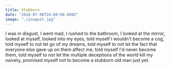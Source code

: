 ```yaml
---
title: Stubborn
date: "2018-07-08T24:00:00.000Z"
image: "./youquit.jpg"
---
```

I was in disgust, I went mad, I rushed to the bathroom, I looked at the mirror, looked at myself,
looked into my eyes, told myself I wouldn't become a cog, told myself to not let go of my dreams,
told myself to not let the fact that everyone else gave up on them affect me, told myself I'd never become them,
told myself to not let the multiple deceptions of the world kill my naivety, promised myself not to become a stubborn old man just yet.
